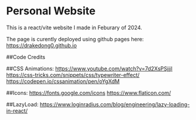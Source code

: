 # Personal Website

This is a react/vite website I made in Feburary of 2024. 

The page is curently deployed using github pages here: https://drakedong0.github.io

##Code Credits

##CSS Animations:
https://www.youtube.com/watch?v=7d2XsPSjjjI
https://css-tricks.com/snippets/css/typewriter-effect/ 
https://codepen.io/cssanimation/pen/oYgXdM

##Icons: 
https://fonts.google.com/icons
https://www.flaticon.com/ 

##LazyLoad: 
https://www.loginradius.com/blog/engineering/lazy-loading-in-react/ 
